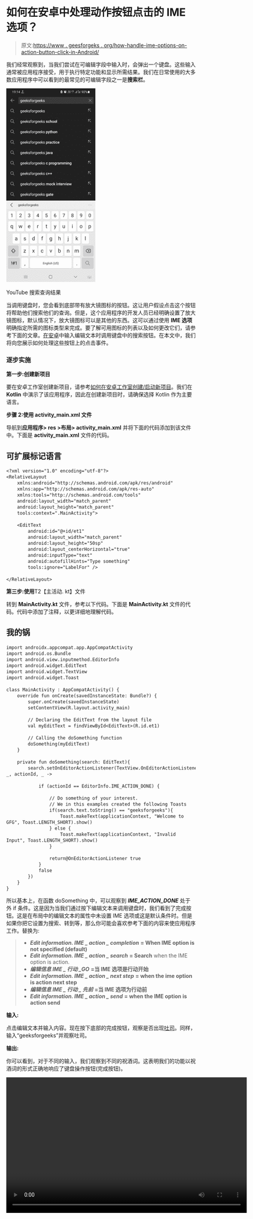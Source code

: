 # 如何在安卓中处理动作按钮点击的 IME 选项？

> 原文:[https://www . geesforgeks . org/how-handle-ime-options-on-action-button-click-in-Android/](https://www.geeksforgeeks.org/how-to-handle-ime-options-on-action-button-click-in-android/)

我们经常观察到，当我们尝试在可编辑字段中输入时，会弹出一个键盘。这些输入通常被应用程序接受，用于执行特定功能和显示所需结果。我们在日常使用的大多数应用程序中可以看到的最常见的可编辑字段之一是**搜索栏**。

![](img/e770cb64b07bb299439f1cfddb4fa7b0.png)

YouTube 搜索查询结果

当调用键盘时，您会看到底部带有放大镜图标的按钮。这让用户假设点击这个按钮将帮助他们搜索他们的查询。但是，这个应用程序的开发人员已经明确设置了放大镜图标，默认情况下，放大镜图标可以是其他的东西。这可以通过使用 **IME 选项**明确指定所需的图标类型来完成。要了解可用图标的列表以及如何更改它们，请参考下面的文章。[在安卓](https://www.geeksforgeeks.org/invoking-search-button-in-keyboard-while-typing-in-edittext-in-android/)中输入编辑文本时调用键盘中的搜索按钮。在本文中，我们将向您展示如何处理这些按钮上的点击事件。

### 逐步实施

**第一步:创建新项目**

要在安卓工作室创建新项目，请参考[如何在安卓工作室创建/启动新项目](https://www.geeksforgeeks.org/android-how-to-create-start-a-new-project-in-android-studio/)。我们在 **Kotlin** 中演示了该应用程序，因此在创建新项目时，请确保选择 Kotlin 作为主要语言。

**步骤 2:使用 activity_main.xml 文件**

导航到**应用程序> res >布局> activity_main.xml** 并将下面的代码添加到该文件中。下面是 **activity_main.xml** 文件的代码。

## 可扩展标记语言

```
<?xml version="1.0" encoding="utf-8"?>
<RelativeLayout 
    xmlns:android="http://schemas.android.com/apk/res/android"
    xmlns:app="http://schemas.android.com/apk/res-auto"
    xmlns:tools="http://schemas.android.com/tools"
    android:layout_width="match_parent"
    android:layout_height="match_parent"
    tools:context=".MainActivity">

    <EditText
        android:id="@+id/et1"
        android:layout_width="match_parent"
        android:layout_height="50sp"
        android:layout_centerHorizontal="true"
        android:inputType="text"
        android:autofillHints="Type something"
        tools:ignore="LabelFor" />

</RelativeLayout>
```

**第三步:使用**T2【主活动. kt】文件

转到 **MainActivity.kt** 文件，参考以下代码。下面是 **MainActivity.kt** 文件的代码。代码中添加了注释，以更详细地理解代码。

## 我的锅

```
import androidx.appcompat.app.AppCompatActivity
import android.os.Bundle
import android.view.inputmethod.EditorInfo
import android.widget.EditText
import android.widget.TextView
import android.widget.Toast

class MainActivity : AppCompatActivity() {
    override fun onCreate(savedInstanceState: Bundle?) {
        super.onCreate(savedInstanceState)
        setContentView(R.layout.activity_main)

        // Declaring the EditText from the layout file
        val myEditText = findViewById<EditText>(R.id.et1)

        // Calling the doSomething function
        doSomething(myEditText)
    }

    private fun doSomething(search: EditText){
        search.setOnEditorActionListener(TextView.OnEditorActionListener{ _, actionId, _ ->

            if (actionId == EditorInfo.IME_ACTION_DONE) {

                // Do something of your interest.
                // We in this examples created the following Toasts
                if(search.text.toString() == "geeksforgeeks"){
                    Toast.makeText(applicationContext, "Welcome to GFG", Toast.LENGTH_SHORT).show()
                } else {
                    Toast.makeText(applicationContext, "Invalid Input", Toast.LENGTH_SHORT).show()
                }

                return@OnEditorActionListener true
            }
            false
        })
    }
}
```

所以基本上，在函数 doSomething 中，可以观察到 ***IME_ACTION_DONE*** 处于外 if 条件。这是因为当我们通过按下编辑文本来调用键盘时，我们看到了完成按钮。这是在布局中的编辑文本的属性中未设置 IME 选项或这是默认条件时。但是如果你把它设置为搜索、转到等，那么你可能会喜欢参考下面的内容来使应用程序工作。替换为:

> *   ***Edit information. IME _ action _ completion*** **= When IME option is not specified (default)**
> *   ***Edit information. IME _ action _ search*** **= Search** when the IME option is action.
> *   ***编辑信息 IME _ 行动 _GO*** **=当 IME 选项是行动开始**
> *   ***Edit information. IME _ action _ next step*** **= when the ime option is action next step**
> *   ***编辑信息 IME _ 行动 _ 先前*** **=当 IME 选项为行动前**
> *   ***Edit information. IME _ action _ send*** **= when the IME option is action send**

**输入:**

点击编辑文本并输入内容。现在按下底部的完成按钮，观察是否出现[吐司](https://www.geeksforgeeks.org/android-what-is-toast-and-how-to-use-it-with-examples/)。同样，输入“geeksforgeeks”并观察吐司。

**输出:**

你可以看到，对于不同的输入，我们观察到不同的祝酒词。这表明我们的功能以祝酒词的形式正确地响应了键盘操作按钮(完成按钮)。

<video class="wp-video-shortcode" id="video-651384-1" width="640" height="360" preload="metadata" controls=""><source type="video/mp4" src="https://media.geeksforgeeks.org/wp-content/uploads/20210722195255/22222.mp4?_=1">[https://media.geeksforgeeks.org/wp-content/uploads/20210722195255/22222.mp4](https://media.geeksforgeeks.org/wp-content/uploads/20210722195255/22222.mp4)</video>